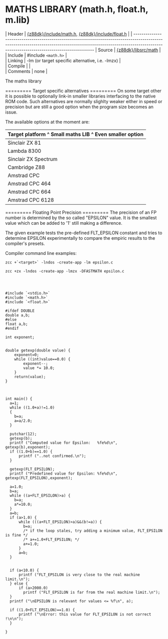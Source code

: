 # MATHS LIBRARY (math.h, float.h, m.lib)

 | Header     | [{z88dk}/include/math.h](https///raw.githubusercontent.com/z88dk/z88dk/master/include/math.h), [{z88dk}/include/float.h](https///raw.githubusercontent.com/z88dk/z88dk/master/include/float.h)          |
 | ----------------------------------------------------------------------------------------------------------------------------------------------------------------------------------------------------------------------
 | Source     | [{z88dk}/libsrc/math](https///github.com/z88dk/z88dk/tree/master/libsrc/math/)                                 |                                                                                         
 | Include    | #include `<math.h>`      |                                                                                                                                                                                 
 | Linking    | -lm    (or target specific alternative, i.e. -lmzx) |                                                                                                                                                    
 | Compile    |                        |                                                                                                                                                                                 
 | Comments   | none                                                                                                            |                                                                                        

The maths library 

========= Target specific alternatives =========
On some target other it is possible to optionally link-in smaller libraries interfacing to the native ROM code.   Such alternatives are normally slighlty weaker either in speed or precision but are still a good option when the program size becomes an issue.

The available options at the moment are:

 | Target platform ^ Small maths LIB ^ Even smaller option | 
 | ------------------------------------------------------- | 
 | Sinclair ZX 81 | -lm81 | -lm81_tiny |                  
 | Lambda 8300   | -lmlambda | -lmlambda_tiny |           
 | Sinclair ZX Spectrum | -lmzx | -lmzx_tiny |            
 | Cambridge Z88 | -lz88_math | |                         
 | Amstrad CPC | -lcpc_math | |                           
 | Amstrad CPC 464 | -l464_math | |                       
 | Amstrad CPC 664 | -l664_math | |                       
 | Amstrad CPC 6128 | -l6128_math | |                     


========= Floating Point Precision =========
The precision of an FP number is determined by the so called "EPSILON" value.    It is the smallest value which can be added to '1' still making a difference.

The given example tests the pre-defined FLT_EPSILON constant and tries to determine EPSILON experimentally to compare the empiric results to the compiler's presets.

Compiler command line examples:

    zcc +`<target>` -lndos -create-app -lm epsilon.c

    zcc +zx -lndos -create-app -lmzx -DFASTMATH epsilon.c


	
	
	#include `<stdio.h>`
	#include `<math.h>`
	#include `<float.h>`
	
	#ifdef DOUBLE
	double a,b;
	#else
	float a,b;
	#endif
	
	int exponent;
	
	
	double getexp(double value) {
		exponent=0;
		while ((int)value==0.0) {
			exponent--;
			value *= 10.0;
		}
		return(value);
	}
	
	
	
	int main() {
	  a=1;
	  while ((1.0+a)!=1.0)
	  {
		b=a;
		a=a/2.0;
	  }
	    
	  putchar(12);
	  getexp(b);
	  printf ("Computed value for Epsilon:   %fe%d\n", getexp(b),exponent);
	  if ((1.0+b)==1.0) {
		  printf ("..not confirmed.\n");
	  }
	
	  getexp(FLT_EPSILON);
	  printf ("Predefined value for Epsilon: %fe%d\n", getexp(FLT_EPSILON),exponent);
	
	  a=1.0;
	  b=a;
	  while ((a+FLT_EPSILON)>a) {
		b=a;
		a*=10.0;
	  }
	  a=b;
	  if (a>1.0) {
		  while (((a+FLT_EPSILON)>a)&&(b!=a)) {
			b=a;
			/* if the loop stales, try adding a minimum value, FLT_EPSILON is fine */
			/* a+=1.0+FLT_EPSILON; */
			a+=1.0;
		  }
		  a=b;
	  }
	  
	
	  if (a<10.0) {
		  printf ("FLT_EPSILON is very close to the real machine limit.\n");
	  } else {
		  if (a>2000.0)
			printf ("FLT_EPSILON is far from the real machine limit.\n");
	  }
	  printf ("\nEPSILON is relevant for values <= %f\n", a);
	
	  if ((1.0+FLT_EPSILON)==1.0) {
		  printf ("\nError: this value for FLT_EPSILON is not correct !\n\n");
	  }
	
	}
	

